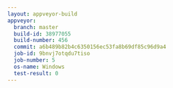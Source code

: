 ```yaml
---
layout: appveyor-build
appveyor:
  branch: master
  build-id: 38977055
  build-number: 456
  commit: a6b489b82b4c6350156ec53fa8b69df85c96d9a4
  job-id: 9bnvj7otqdu7tiso
  job-number: 5
  os-name: Windows
  test-result: 0
---
```


